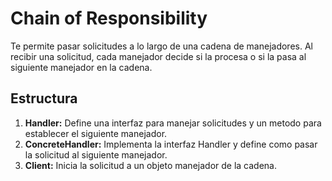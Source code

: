 # Chain of Responsibility
Te permite pasar solicitudes a lo largo de una cadena de manejadores. Al recibir una solicitud, cada manejador decide si la procesa o si la pasa al siguiente manejador en la cadena.

## Estructura 
1. **Handler:** Define una interfaz para manejar solicitudes y un metodo para establecer el siguiente manejador.
2. **ConcreteHandler:** Implementa la interfaz Handler y define como pasar la solicitud al siguiente manejador.
3. **Client:** Inicia la solicitud a un objeto manejador de la cadena.

